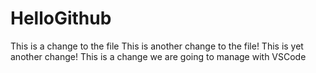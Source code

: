 # HelloGithub
This is a change to the file
This is another change to the file!
This is yet another change!
This is a change we are going to manage with VSCode